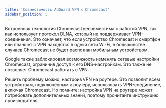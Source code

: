 ```yaml
---
title: 'Совместимость AdGuard VPN с Chromecast'
sidebar_position: 5
---
```


Встроенная технология Chromecast несовместима с работой VPN, так как использует протокол [DLNA](https://ru.wikipedia.org/wiki/DLNA), который не поддерживает VPN-соединения. Это означает, что если устройство Chromecast и смартфон или планшет с VPN находятся в одной сети Wi-Fi, в большинстве случаев Chromecast не будет распознан мобильным устройством.

Google также заблокировал возможность изменять сетевые настройки Chromecast, ограничив доступ к его DNS-настройкам. Это также не позволяет Chromecast работать с VPN.

Решить проблему можно, настроив VPN на роутере. Это позволит всем устройствам, подключённым к роутеру, использовать VPN-соединение, включая Chromecast. Но помните: настройка VPN на роутере может потребовать дополнительных знаний, поэтому прочитайте инструкцию производителя.